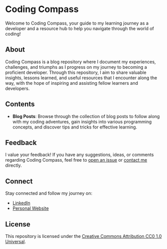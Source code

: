 # Coding Compass

Welcome to Coding Compass, your guide to my learning journey as a developer and a resource hub to help you navigate through the world of coding!

## About

Coding Compass is a blog repository where I document my experiences, challenges, and triumphs as I progress on my journey to becoming a proficient developer. Through this repository, I aim to share valuable insights, lessons learned, and useful resources that I encounter along the way, with the hope of inspiring and assisting fellow learners and developers.

## Contents

- **Blog Posts**: Browse through the collection of blog posts to follow along with my coding adventures, gain insights into various programming concepts, and discover tips and tricks for effective learning.

## Feedback

I value your feedback! If you have any suggestions, ideas, or comments regarding Coding Compass, feel free to [open an issue](../../issues) or [contact me](#contact) directly.

## Connect

Stay connected and follow my journey on:

- [LinkedIn](https://www.linkedin.com/in/kevin-christopher-7537007a/)
- [Personal Website](https://coding-corps.github.io/CodingCompass/)

## License

This repository is licensed under the [Creative Commons Attribution CC0 1.0 Universal](https://github.com/coding-corps/CodingCompass?tab=CC0-1.0-1-ov-file#readme).
